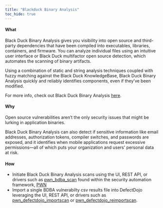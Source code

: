 ```yaml
---
title: "Blackduck Binary Analysis"
toc_hide: true
---
```


#### **What** ####
Black Duck Binary Analysis gives you visibility into open source and third-party dependencies that have been compiled into executables, libraries, containers, and firmware. You can analyze individual files using an intuitive user interface or Black Duck multifactor open source detection, which automates the scanning of binary artifacts.

Using a combination of static and string analysis techniques coupled with fuzzy matching against the Black Duck KnowledgeBase, Black Duck Binary Analysis quickly and reliably identifies components, even if they’ve been modified.

For more info, check out Black Duck Binary Analysis [here](https://www.synopsys.com/software-integrity/software-composition-analysis-tools/binary-analysis.html).

#### **Why** ####
Open source vulnerabilities aren’t the only security issues that might be lurking in application binaries.

Black Duck Binary Analysis can also detect if sensitive information like email addresses, authorization tokens, compiler switches, and passwords are exposed, and it identifies when mobile applications request excessive permissions—all of which puts your organization and users' personal data at risk.

#### **How** ####
* Initiate Black Duck Binary Analysis scans using the UI, REST API, or drivers such as [pwn_bdba_scan](https://github.com/0dayinc/pwn/blob/master/bin/pwn_bdba_scan) found within the security automation framework, [PWN](https://github.com/0dayinc/pwn)
* Import a single BDBA vulnerabilty csv results file into DefectDojo leveraging the UI, REST API, or drivers such as [pwn_defectdojo_importscan](https://github.com/0dayInc/pwn/blob/master/bin/pwn_defectdojo_importscan) or [pwn_defectdojo_reimportscan](https://github.com/0dayInc/pwn/blob/master/bin/pwn_defectdojo_reimportscan).
